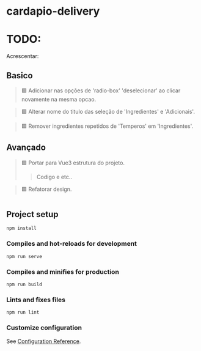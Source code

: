 # cardapio-delivery

# TODO:

Acrescentar:

## Basico
> :green_square:	Adicionar nas opções de 'radio-box' 'deselecionar' ao clicar novamente na mesma opcao.

> :green_square:	Alterar nome do titulo das seleção de 'Ingredientes' e 'Adicionais'.

> :green_square:	Remover ingredientes repetidos de 'Temperos' em 'Ingredientes'.

## Avançado
> :green_square:	Portar para Vue3 estrutura do projeto.
>> Codigo e etc..

> :green_square:	Refatorar design.


#

## Project setup
```
npm install
```

### Compiles and hot-reloads for development
```
npm run serve
```

### Compiles and minifies for production
```
npm run build
```

### Lints and fixes files
```
npm run lint
```

### Customize configuration
See [Configuration Reference](https://cli.vuejs.org/config/).
